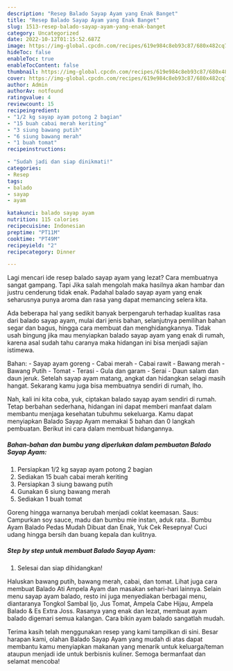 ```yaml
---
description: "Resep Balado Sayap Ayam yang Enak Banget"
title: "Resep Balado Sayap Ayam yang Enak Banget"
slug: 1513-resep-balado-sayap-ayam-yang-enak-banget
category: Uncategorized
date: 2022-10-12T01:15:52.687Z
image: https://img-global.cpcdn.com/recipes/619e984c8eb93c87/680x482cq70/balado-sayap-ayam-foto-resep-utama.jpg
hideToc: false
enableToc: true
enableTocContent: false
thumbnail: https://img-global.cpcdn.com/recipes/619e984c8eb93c87/680x482cq70/balado-sayap-ayam-foto-resep-utama.jpg
cover: https://img-global.cpcdn.com/recipes/619e984c8eb93c87/680x482cq70/balado-sayap-ayam-foto-resep-utama.jpg
author: Admin
authorAv: notfound
ratingvalue: 4
reviewcount: 15
recipeingredient:
- "1/2 kg sayap ayam potong 2 bagian"
- "15 buah cabai merah keriting"
- "3 siung bawang putih"
- "6 siung bawang merah"
- "1 buah tomat"
recipeinstructions:

- "Sudah jadi dan siap dinikmati!"
categories:
- Resep
tags:
- balado
- sayap
- ayam

katakunci: balado sayap ayam 
nutrition: 115 calories
recipecuisine: Indonesian
preptime: "PT11M"
cooktime: "PT49M"
recipeyield: "2"
recipecategory: Dinner

---
```



Lagi mencari ide resep balado sayap ayam yang lezat? Cara membuatnya sangat gampang. Tapi Jika salah mengolah maka hasilnya akan hambar dan justru cenderung tidak enak. Padahal balado sayap ayam yang enak seharusnya punya aroma dan rasa yang dapat memancing selera kita.


Ada beberapa hal yang sedikit banyak berpengaruh terhadap kualitas rasa dari balado sayap ayam, mulai dari jenis bahan, selanjutnya pemilihan bahan segar dan bagus, hingga cara membuat dan menghidangkannya. Tidak usah bingung jika mau menyiapkan balado sayap ayam yang enak di rumah, karena asal sudah tahu caranya maka hidangan ini bisa menjadi sajian istimewa.

Bahan: - Sayap ayam goreng - Cabai merah - Cabai rawit - Bawang merah - Bawang Putih - Tomat - Terasi - Gula dan garam - Serai - Daun salam dan daun jeruk. Setelah sayap ayam matang, angkat dan hidangkan selagi masih hangat. Sekarang kamu juga bisa membuatnya sendiri di rumah, lho.


Nah, kali ini kita coba, yuk, ciptakan balado sayap ayam sendiri di rumah. Tetap berbahan sederhana, hidangan ini dapat memberi manfaat dalam membantu menjaga kesehatan tubuhmu sekeluarga. Kamu dapat menyiapkan Balado Sayap Ayam memakai 5 bahan dan 0 langkah pembuatan. Berikut ini cara dalam membuat hidangannya.

<!--inarticleads1-->

##### Bahan-bahan dan bumbu yang diperlukan dalam pembuatan Balado Sayap Ayam:

1. Persiapkan 1/2 kg sayap ayam potong 2 bagian
1. Sediakan 15 buah cabai merah keriting
1. Persiapkan 3 siung bawang putih
1. Gunakan 6 siung bawang merah
1. Sediakan 1 buah tomat


Goreng hingga warnanya berubah menjadi coklat keemasan. Saus: Campurkan soy sauce, madu dan bumbu mie instan, aduk rata.. Bumbu Ayam Balado Pedas Mudah Dibuat dan Enak, Yuk Cek Resepnya! Cuci udang hingga bersih dan buang kepala dan kulitnya. 

<!--inarticleads2-->

##### Step by step untuk membuat Balado Sayap Ayam:


1. Selesai dan siap dihidangkan!

Haluskan bawang putih, bawang merah, cabai, dan tomat. Lihat juga cara membuat Balado Ati Ampela Ayam dan masakan sehari-hari lainnya. Selain menu sayap ayam balado, resto ini juga menyediakan berbagai menu, diantaranya Tongkol Sambal Ijo, Jus Tomat, Ampela Cabe Hijau, Ampela Balado &amp; Es Extra Joss. Rasanya yang enak dan lezat, membuat ayam balado digemari semua kalangan. Cara bikin ayam balado sangatlah mudah. 

Terima kasih telah menggunakan resep yang kami tampilkan di sini. Besar harapan kami, olahan Balado Sayap Ayam yang mudah di atas dapat membantu kamu menyiapkan makanan yang menarik untuk keluarga/teman ataupun menjadi ide untuk berbisnis kuliner. Semoga bermanfaat dan selamat mencoba!
